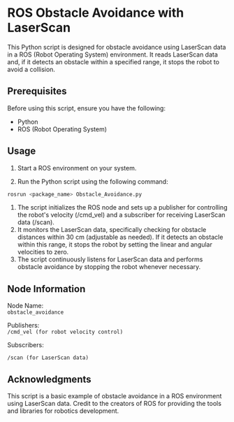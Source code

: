 # ROS Obstacle Avoidance with LaserScan

This Python script is designed for obstacle avoidance using LaserScan data in a ROS (Robot Operating System) environment. It reads LaserScan data and, if it detects an obstacle within a specified range, it stops the robot to avoid a collision.

## Prerequisites

Before using this script, ensure you have the following:

- Python
- ROS (Robot Operating System)

## Usage

1. Start a ROS environment on your system.

2. Run the Python script using the following command:

```bash
rosrun <package_name> Obstacle_Avoidance.py
```

1. The script initializes the ROS node and sets up a publisher for controlling the robot's velocity (/cmd_vel) and a subscriber for receiving LaserScan data (/scan).
2. It monitors the LaserScan data, specifically checking for obstacle distances within 30 cm (adjustable as needed). If it detects an obstacle within this range, it stops the robot by setting the linear and angular velocities to zero.
3. The script continuously listens for LaserScan data and performs obstacle avoidance by stopping the robot whenever necessary.

## Node Information
Node Name:  
`obstacle_avoidance`  

Publishers:  
`/cmd_vel (for robot velocity control)`  

Subscribers:     

`/scan (for LaserScan data)`

## Acknowledgments
This script is a basic example of obstacle avoidance in a ROS environment using LaserScan data. Credit to the creators of ROS for providing the tools and libraries for robotics development.
